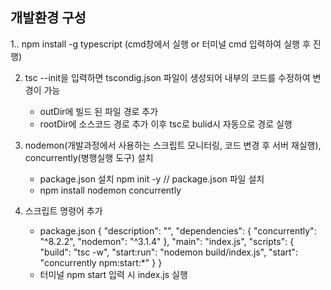 
## 개발환경 구성


1.. npm install -g typescript (cmd창에서 실행 or 터미널 cmd 입력하여 실행 후 진행)


2. tsc --init을 입력하면 tscondig.json 파일이 생성되어 내부의 코드를 수정하여 변경이 가능
    - outDir에 빌드 된 파일 경로 추가
    - rootDir에 소스코드 경로 추가
    이후 tsc로 bulid시 자동으로 경로 실행

3. nodemon(개발과정에서 사용하는 스크립트 모니터링, 코드 변경 후 서버 재실행), concurrently(병행실행 도구) 설치
    - package.json 설치
        npm init -y //  package.json 파일 설치
    - npm install nodemon concurrently

 4. 스크립트 명령어 추가
    - package.json 
          {
              "description": "",
              "dependencies": {
                "concurrently": "^8.2.2",
                "nodemon": "^3.1.4"
              },
              "main": "index.js",
              "scripts": {
                "build": "tsc -w",
                "start:run": "nodemon build/index.js",
                "start": "concurrently npm:start:*"
              }
            }

    * 터미널 npm start 입력 시 index.js 실행

      

